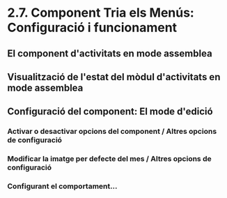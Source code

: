 # 2.7. Component Tria els Menús:  Configuració i funcionament





## El component d'activitats en mode assemblea


## Visualització de l'estat del mòdul d'activitats en mode assemblea

## Configuració del component: El mode d'edició



### Activar o desactivar opcions del component / Altres opcions de configuració

### Modificar la imatge per defecte del mes / Altres opcions de configuració


### Configurant el comportament...







